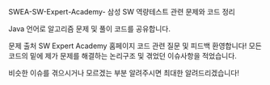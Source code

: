 SWEA-SW-Expert-Academy-
삼성 SW 역량테스트 관련 문제와 코드 정리

Java 언어로 알고리즘 문제 및 풀이 코드를 공유합니다.

문제 출처
SW Expert Academy 홈페이지
코드 관련 질문 및 피드백 환영합니다!
모든 코드의 밑에 제가 문제를 해결하는 논리구조 및 겪었던 이슈사항을 적었습니다.

비슷한 이슈를 겪으시거나 모르겠는 부분 알려주시면 최대한 알려드리겠습니다!
